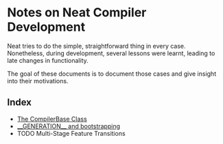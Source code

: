 # Notes on Neat Compiler Development

Neat tries to do the simple, straightforward thing in every case.
Nonetheless, during development, several lessons were learnt,
leading to late changes in functionality.

The goal of these documents is to document those cases
and give insight into their motivations.

## Index

- [The CompilerBase Class](./compilerbase.md)
- [\_\_GENERATION\_\_ and bootstrapping](./generations.md)
- TODO Multi-Stage Feature Transitions
